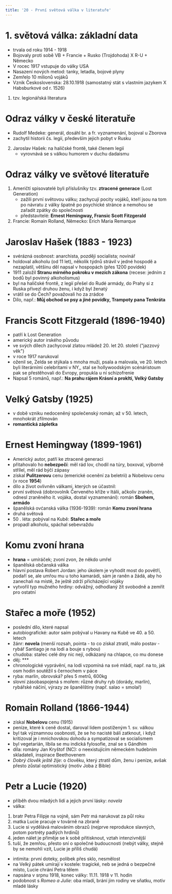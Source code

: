 ```yaml
---
title: '20 - První světová válka v literatuře'
---
```


# 1. světová válka: základní data
* trvala od roku 1914 - 1918
* Bojovaly proti sobě VB + Francie + Rusko (Trojdohoda) X R-U + Německo
* V rocec 1917 vstupuje do války USA
* Nasazení nových metod: tanky, letadla, bojové plyny
* Zemřelo 10 milionů vojáků
* Vznik Československa: 28.10.1918 (samostatný stát s vlastním jazykem X Habsburkové od r. 1526)
1. tzv. legionářská literatura

# Odraz války v české literatuře
   - Rudolf Medeke: generál, dosáhl br. a fr. vyznamenání, bojoval u Zborova
   - zachytil historii čs. legií, především jejich pobyt v Rusku
2. Jaroslav Hašek: na haličské frontě, také členem legií
   - vyrovnává se s válkou humorem v duchu dadaismu

# Odraz války ve světové literatuře
1. Američtí spisovatelé byli příslušníky tzv. **ztracené generace** (Lost Generation)
   - zažili první světovou válku; zachycují pocity vojáků, kteří jsou na tom po návratu z války špatně po psychické stránce a nemohou se zařadit zpátky do společnosti
   - představitelé: **Ernest Hemingway, Fransic Scott Fitzgerald**
2. Francie: Romain Rolland, Německo: Erich Maria Remarque
   
# Jaroslav Hašek (1883 - 1923)
* svérázná osobnost: anarchista, později socialista; novinář
* holdoval alkoholu (od 11 let), několik týdnů strávil v jedné hospodě a nezaplatil, většinu děl napsal v hospopách (přes 1200 povídek)
* 1911 založil **Stranu mírného pokroku v mezích zákona** (recese: jedním z bodů byl povinný alkoholismus)
* byl na haličské frontě, z legií přešel do Rudé armády, do Prahy si z Ruska přivezl druhou ženu, i když byl ženatý
* vrátil se do Čech? považovali ho za zrádce
* Dílo, např.: **Můj obchod se psy a jiné povídky, Trampoty pana Tenkráta**

# Francis Scott Fitzgerald (1896-1940)
* patří k Lost Generation
* americký autor irského původu
* ve svých dílech zachycoval zlatou mládež 20. let 20. století ("jazzový věk")
* v roce 1917 narukoval
* oženil se, Zelda se stýkala s mnoha muži, psala a malovala, ve 20. letech byli literárními celebritami v NY,, stal se hollywoodským scénáristoum pak se přestěhovali do Evropy, propukla u ní schizofrenie
* Napsal 5 románů, např.: **Na prahu rájem Krásní a prokltí, Velký Gatsby**

# Velký Gatsby (1925)
* v době vzniku nedoceněný společenský román; až v 50. letech, mnohokrát zfilmován
* **romantická zápletka**

# Ernest Hemingway (1899-1961)
* Americký autor, patří ke ztracené generaci
* přitahovalo ho **nebezpečí**: měl rád lov, chodil na túry, boxoval, výborně střílel, měl rád býčí zápasy
* získal **Pulitzerovu** cenu (emerické ocenění za beletrii) a Nobelovu cenu (v roce **1954**)
* dílo a život ovlivněn válkami, kterých se účastnil:
* první světová (dobrovolník Červeného kříže v Itálii, ačkoliv zraněn, odnesl zraněného it. vojáka, dostal vyznamenání): román **Sbohem, armádo**
* španělská ovćanská válka (1936-1939): román **Komu zvoní hrana**
* druhá světová
* 50 . léta: pobýval na Kubě: **Stařec a moře**
* propadl alkoholu, spáchal sebevraždu

# Komu zvoní hrana
* **hrana** = umíráček; zvoní zvon, že někdo umřel
* španělská občanská válka
* hlavní postava Robert Jordan: jeho úkolem je vyhodit most do povětří, podaří se, ale umřou mu u toho kamarádi, sám je raněn a žádá, aby ho zanechali na místě, že ještě zdrží přicházející vojáky
* vytvořil typ mužného hrdiny: odvážný, odhodlaný žít svobodně a zemřít pro ostatní

# Stařec a moře (1952)
* poslední dílo, které napsal
* autobiografické: autor saím pobýval u Havany na Kubě ve 40. a 50. letech
* žánr: **novela** (menší rozsah, pointa - to co získal ztratil, málo postav - rybář Santiago je na lodi a bouje s rybou)
* chudoba: stařec celé dny nic nejí, odkázaný na chlapce, co mu donese
* děj: ***
* chronologické vyprávění, na lodi vzpomíná na své mládí, např. na to, jak osm hodin soutěžil s černochem v páce
* ryba: marlin, obrovská? přes 5 metrů, 600kg
* slovní zásobaspojená s mořem: různé druhy ryb (dorády, marlin), rybářské náčiní, výrazy ze španělštiny (např. salao = smolař)

# Romain Rolland (1866-1944)
* získal **Nobelovu** cenu (1915)
* peníze, které k ceně dostal, daroval lidem postiženým 1. sv. válkou
* byl tak významnou osobností, že se ho nacisté báli zatknout, i když kritizoval je i mnichovskou dohodu a sympatizoval se socialismem
* byl vegetarián, líbila se mu indická fylosofie, znal se s Gándhím
* díla: romány Jan Kryštof (NC): o neexistujícím německém hudebním skladateli, inspirace Beethovenem
* *Dobrý člověk ještě žije*: o člověku, který ztratil dům, ženu i peníze, avšak přesto zůstal optimistický (motiv Joba z Bible)

# Petr a Lucie (1920)
* příběh dvou mladých lidí a jejich první lásky: *novela*
* válka:

1. bratr Petra Filipje na vojně, sám Petr má narukovat za půl roku
2. matka Lucie pracuje v továrně na zbraně
3. Lucie si vydělává malováním obrazů (nejprve reprodukce slavných, potom portréty padlých hrdinů)
4. jeden nálet je přiměje se k sobě přitisknout, vztah intenzivnější
5. tuší, že zemřou, přesto sní o společné budoucnosti (nebýt války, stejně by se nemohli vzít, Lucie je příliš chudá)

* intimita: první doteky, polibek přes sklo, nesmělost
* na Velký pátek umírají v kostele: tragické, neb se jedná o bezpečné místo, Lucie chrání Petra tělem
* napsána v srpnu 1918, konec války: 11.11. 1918 v 11. hodin
* podobnost s *Romeo a Julie*: oba mladí, brání jim rodiny ve sňatku, motiv mladé lásky


